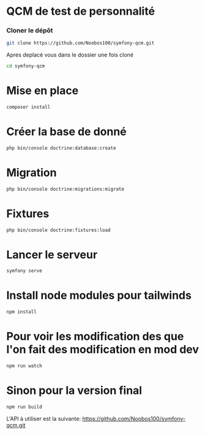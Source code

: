 # QCM de test de personnalité

### Cloner le dépôt
```bash
git clone https://github.com/Noobos100/symfony-qcm.git
```

Apres deplacé vous dans le dossier une fois cloné
```bash
cd symfony-qcm
```

# Mise en place
```bash
composer install
```
# Créer la base de donné 
```bash
php bin/console doctrine:database:create
```

# Migration
```bash
php bin/console doctrine:migrations:migrate
```

# Fixtures
```bash
php bin/console doctrine:fixtures:load
```

# Lancer le serveur
```bash
symfony serve
```
 
# Install node modules pour tailwinds
```bash
npm install
```

# Pour voir les modification des que l'on fait des modification en mod dev 
```bash
npm run watch
```
# Sinon pour la version final
```bash
npm run build
```

L'API à utiliser est la suivante:
https://github.com/Noobos100/symfony-qcm.git

